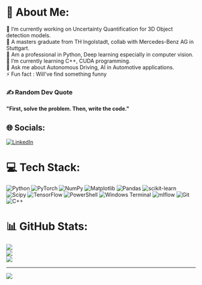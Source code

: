 <!---
vetsasai/vetsasai is a ✨ special ✨ repository because its `README.md` (this file) appears on your GitHub profile.
You can click the Preview link to take a look at your changes.
--->

# 💫 About Me:
🔭 I’m currently working on Uncertainty Quantification for 3D Object detection models.<br>
👯 A masters graduate from TH Ingolstadt, collab with Mercedes-Benz AG in Stuttgart.<br>
🤝 Am a professional in Python, Deep learning especially in computer vision.<br>
🌱 I’m currently learning C++, CUDA programming.<br>
💬 Ask me about Autonomous Driving, AI in Automotive applications.<br>
⚡ Fun fact : Will've find something funny

### ✍️ Random Dev Quote
#### "First, solve the problem. Then, write the code."

## 🌐 Socials:
[![LinkedIn](https://img.shields.io/badge/LinkedIn-%230077B5.svg?logo=linkedin&logoColor=white)](https://www.linkedin.com/in/vsn) 

# 💻 Tech Stack:
![Python](https://img.shields.io/badge/python-3670A0?style=flat&logo=python&logoColor=ffdd54)
![PyTorch](https://img.shields.io/badge/PyTorch-%23EE4C2C.svg?style=flat&logo=PyTorch&logoColor=white)
![NumPy](https://img.shields.io/badge/numpy-%23013243.svg?style=flat&logo=numpy&logoColor=white)
![Matplotlib](https://img.shields.io/badge/Matplotlib-%23ffffff.svg?style=flat&logo=Matplotlib&logoColor=black)
![Pandas](https://img.shields.io/badge/pandas-%23150458.svg?style=flat&logo=pandas&logoColor=white)
![scikit-learn](https://img.shields.io/badge/scikit--learn-%23F7931E.svg?style=flat&logo=scikit-learn&logoColor=white)
![Scipy](https://img.shields.io/badge/SciPy-%230C55A5.svg?style=flat&logo=scipy&logoColor=%white)
![TensorFlow](https://img.shields.io/badge/TensorFlow-%23FF6F00.svg?style=flat&logo=TensorFlow&logoColor=white)
![PowerShell](https://img.shields.io/badge/PowerShell-%235391FE.svg?style=flat&logo=powershell&logoColor=white)
![Windows Terminal](https://img.shields.io/badge/Windows%20Terminal-%234D4D4D.svg?style=flat&logo=windows-terminal&logoColor=white)
![mlflow](https://img.shields.io/badge/mlflow-%23d9ead3.svg?style=flat&logo=numpy&logoColor=blue)
![Git](https://img.shields.io/badge/git-%23F05033.svg?style=flat&logo=git&logoColor=white)
![C++](https://img.shields.io/badge/c++-%2300599C.svg?style=flat&logo=c%2B%2B&logoColor=white)

# 📊 GitHub Stats:
![](https://github-readme-stats.vercel.app/api?username=vetsasai&theme=merko&hide_border=false&include_all_commits=false&count_private=false)<br/>
![](https://github-readme-streak-stats.herokuapp.com/?user=vetsasai&theme=merko&hide_border=false)<br/>
![](https://github-readme-stats.vercel.app/api/top-langs/?username=vetsasai&theme=merko&hide_border=false&include_all_commits=false&count_private=false&layout=compact)

---
[![](https://visitcount.itsvg.in/api?id=vetsasai&icon=0&color=0)](https://visitcount.itsvg.in)
